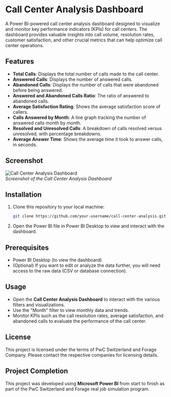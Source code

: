 
# Call Center Analysis Dashboard

A Power BI-powered call center analysis dashboard designed to visualize and monitor key performance indicators (KPIs) for call centers. The dashboard provides valuable insights into call volume, resolution rates, customer satisfaction, and other crucial metrics that can help optimize call center operations.

## Features

- **Total Calls**: Displays the total number of calls made to the call center.
- **Answered Calls**: Displays the number of answered calls.
- **Abandoned Calls**: Displays the number of calls that were abandoned before being answered.
- **Answered and Abandoned Calls Ratio**: The ratio of answered to abandoned calls.
- **Average Satisfaction Rating**: Shows the average satisfaction score of callers.
- **Calls Answered by Month**: A line graph tracking the number of answered calls month by month.
- **Resolved and Unresolved Calls**: A breakdown of calls resolved versus unresolved, with percentage breakdowns.
- **Average Answer Time**: Shows the average time it took to answer calls, in seconds.

## Screenshot

![Call Center Analysis Dashboard](12.jpg)  
*Screenshot of the Call Center Analysis Dashboard*

## Installation

1. Clone this repository to your local machine:
   ```bash
   git clone https://github.com/your-username/call-center-analysis.git
   ```

2. Open the Power BI file in Power BI Desktop to view and interact with the dashboard.

## Prerequisites

- Power BI Desktop (to view the dashboard)
- (Optional) If you want to edit or analyze the data further, you will need access to the raw data (CSV or database connection).

## Usage

- Open the **Call Center Analysis Dashboard** to interact with the various filters and visualizations.
- Use the "Month" filter to view monthly data and trends.
- Monitor KPIs such as the call resolution rates, average satisfaction, and abandoned calls to evaluate the performance of the call center.

## License

This project is licensed under the terms of PwC Switzerland and Forage Company. Please contact the respective companies for licensing details.

## Project Completion

This project was developed using **Microsoft Power BI** from start to finish as part of the PwC Switzerland and Forage real job simulation program.

